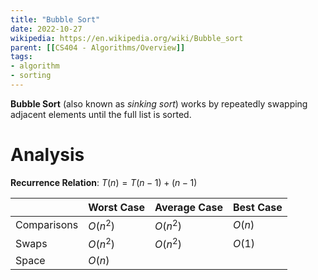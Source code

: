 ```yaml
---
title: "Bubble Sort"
date: 2022-10-27
wikipedia: https://en.wikipedia.org/wiki/Bubble_sort
parent: [[CS404 - Algorithms/Overview]]
tags:
- algorithm
- sorting
---
```


**Bubble Sort** (also known as *sinking sort*) works by repeatedly swapping adjacent elements until the full list is sorted.

# Analysis

**Recurrence Relation**: $T(n) = T(n - 1) + (n - 1)$

| | Worst Case | Average Case | Best Case | 
|-|-|-|-| 
| Comparisons | $O(n^2)$ | $O(n^2)$ | $O(n)$ |
| Swaps | $O(n^2)$ | $O(n^2)$ | $O(1)$ |
| Space | $O(n)$ | | |

